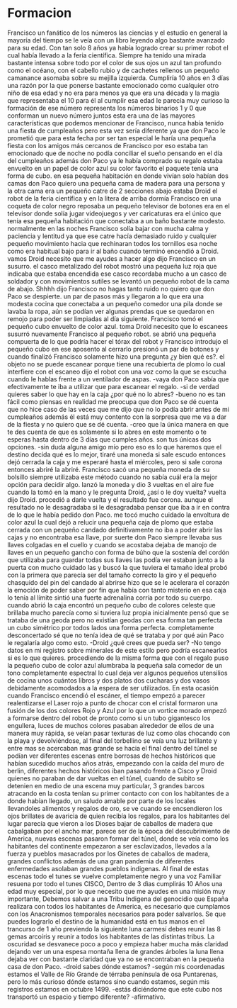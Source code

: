 # Formacion
Francisco un fanático de los números las ciencias y el estudio en general la mayoría del tiempo se le veía con un libro leyendo algo bastante avanzado para su edad. Con tan solo 8 años ya había logrado crear su primer robot el cual había llevado a la feria científica. 
Siempre ha tenido una mirada bastante intensa sobre todo por el color de sus ojos un azul tan profundo como el océano, con el cabello rubio y de cachetes rellenos un pequeño camanance asomaba sobre su mejilla izquierda. 
Cumpliría 10 años en 3 días una razón por la que ponerse bastante emocionado como cualquier otro niño de esa edad y no era para menos ya que era una década y la magia que representaba el 10 para él al cumplir esa edad le parecía muy curioso la formación de ese número representa los números binarios 1 y 0 que conforman un nuevo número juntos esta era una de las mayores características que podemos mencionar de Francisco, nunca había tenido una fiesta de cumpleaños pero esta vez sería diferente ya que don Paco le prometió que para esta fecha por ser tan especial le haría una pequeña fiesta con los amigos más cercanos de Francisco por eso estaba tan emocionado que de noche no podía conciliar el sueño pensando en el día del cumpleaños además don Paco ya le había comprado su regalo estaba envuelto en un papel de color azul su color favorito el paquete tenía una forma de cubo.
en esa pequeña habitación en donde vivían solo habían dos camas don Paco quiero una pequeña cama de madera para una persona y la otra cama era un pequeño catre de 2 secciones abajo estaba Droid el robot de la feria científica y en la litera de arriba dormía Francisco en una coqueta de color negro reposaba un pequeño televisor de botones era en el televisor donde solía jugar videojuegos y ver caricaturas era el único que tenia esa pequeña habitación que conectaba a un baño bastante modesto. normalmente en las noches Francisco solía bajar con mucha calma y paciencia y lentitud ya que ese catre hacía demasiado ruido y cualquier pequeño movimiento hacia que rechinaran todos los tornillos esa noche como era habitual bajo para ir al baño cuando terminó encendió a Droid.
vamos Droid necesito que me ayudes a hacer algo dijo Francisco en un susurro. 
el casco metalizado del robot mostró una pequeña luz roja que indicaba que estaba encendida ese casco recordaba mucho a un casco de soldador y con movimientos sutiles se levantó un pequeño robot de la cama de abajo.
Shhhh dijo Francisco no hagas tanto ruido no quiero que don Paco se despierte.
un par de pasos más y llegaron a lo que era una modesta cocina que conectaba a un pequeño comedor una pila donde se lavaba la ropa, aún se podían ver algunas prendas que se quedaron en remojo para poder ser limpiadas al día siguiente.
Francisco tomó el pequeño cubo envuelto de color azul.
toma Droid necesito que lo escanees susurró nuevamente Francisco al pequeño robot.
se abrió una pequeña compuerta de lo que podría hacer el tórax del robot y Francisco introdujo el pequeño cubo en ese aposento al cerrarlo presionó un par de botones y cuando finalizó Francisco solamente hizo una pregunta ¿y bien qué es?.
el objeto no se puede escanear porque tiene una recubierta de plomo lo cual interfiere con el escaneo dijo el robot con una voz como la que se escucha cuando le hablas frente a un ventilador de aspas.
-vaya don Paco sabía que efectivamente te iba a utilizar que para escanear el regalo.
-si de verdad quieres saber lo que hay en la caja ¿por qué no lo abres?
-bueno no es tan fácil como piensas en realidad me preocupa que don Paco se dé cuenta que no hice caso de las veces que me dijo que no lo podía abrir antes de mi cumpleaños además él está muy contento con la sorpresa que me va a dar de la fiesta y no quiero que se dé cuenta.
-creo que la única manera en que te des cuenta de que es solamente si lo abres en este momento o te esperas hasta dentro de 3 días que cumples años. son tus únicas dos opciones. 
-sin duda alguna amigo mío pero eso es lo que haremos que el destino decida qué es lo mejor, tiraré una moneda si sale escudo entonces dejó cerrada la caja y me esperaré hasta el miércoles, pero si sale corona entonces abriré la abriré.
Francisco sacó una pequeña moneda de su bolsillo siempre utilizaba este método cuando no sabía cuál era la mejor opción para decidir algo.
lanzó la moneda y dio 3 vueltas en el aire fue cuando la tomó en la mano y le pregunta Droid, ¿así o le doy vuelta? 
vuelta dijo Droid.
procedió a darle vuelta y el resultado fue corona. aunque el resultado no le desagradaba si le desagradaba pensar que iba a ir en contra de lo que le había pedido don Paco. me tocó mucho cuidado la envoltura de color azul la cual dejó a relucir una pequeña caja de plomo que estaba cerrada con un pequeño candado definitivamente no iba a poder abrir las cajas y no encontraba esa llave, por suerte don Paco siempre llevaba sus llaves colgadas en el cuello y cuando se acostaba dejaba de manojo de llaves en un pequeño gancho con forma de búho que la sostenía del cordón que utilizaba para guardar todas sus llaves las podía ver estaban junto a la puerta con mucho cuidado las y buscó la que tuviera el tamaño ideal probó con la primera que parecía ser del tamaño correcto la giro y el pequeño chasquido del pin del candado al abrirse hizo que se le acelerara el corazón la emoción de poder saber por fin que había con tanto misterio en esa caja lo tenía al límite sintió una fuerte adrenalina corría por todo su cuerpo.
cuando abrió la caja encontró un pequeño cubo de colores celeste que brillaba mucho parecía como si tuviera luz propia inicialmente pensó que se trataba de una geoda pero no existían geodas con esa forma tan perfecta un cubo simétrico por todos lados una forma perfecta. completamente desconcertado sé que no tenía idea de qué se trataba y por qué aún Paco le regalaría algo como esto.
-Droid ¿qué crees que pueda ser?
-No tengo datos en mi registro sobre minerales de este estilo pero podría escanearlos si es lo que quieres.
procediendo de la misma forma que con el regalo puso la pequeño cubo de color azul alumbraba la pequeña sala comedor de un tono completamente espectral lo cual deja ver algunos pequeños utensilios de cocina unos cuántos libros y dos platos dos cucharas y dos vasos debidamente acomodados a la espera de ser utilizados. 
En esta ocasión cuando Francisco encendió el escáner, el tiempo empezó a parecer realentizarse el Laser rojo a punto de chocar con el cristal formaron una fusión de los dos colores Rojo y Azul por lo que un  vortice morado empezó a formarse dentro del robot de pronto como si un tubo gigantesco los engullera, luces de muchos colores pasaban alrededor de ellos de una manera muy rápida, se veían pasar texturas de luz como olas chocando con la playa y devolviéndose, al final del torbellino se veía una luz brillante y entre mas se acercaban mas grande se hacia el final dentro del túnel se podían ver diferentes escenas entre borrosas de hechos históricos que habían sucedido muchos años atrás, empezando con la caída del muro de berlin, diferentes hechos históricos iban pasando frente a Cisco y Droid quienes no paraban de dar vueltas en el túnel, cuando de subito se detenien en medio de una escena muy particular, 3 grandes barcos atracando en la costa tenían su primer contacto con con los habitantes de a donde habían llegado, un saludo amable por parte de los locales llevandoles alimentos y regalos de oro, se ve cuando se encsendieron los ojos brillates de avaricia de quien recibía los regalos, para los habitantes del lugar parecía que vieron a los Dioses bajar de caballos de madera que cabalgaban por el ancho mar, parece ser de la época del descubrimiento de America, nuevas escenas pasaron formar del túnel, donde se veía como los habitantes del continente empezaron a ser esclavizados, llevados a la fuerza y pueblos masacrados por los Ginetes de caballos de madera, grandes conflictos además de una gran pandemia de diferentes enfermedades asolaban grandes pueblos indigenas. Al final de estas escenas todo el tunes se vuelve completamente negro y una voz Familiar resuena por todo el tunes CISCO, Dentro de 3 dìas cumplirás 10 Años una edad muy especial, por lo que necesito que me ayudes en una misión muy importante, Debemos salvar a una Tribu Indigena del genocidio que España realizara con todos los habitantes de America, es necesario que cumplamos con los Anacronismos temporales necesarios para poder salvarlos. Se que puedes lograrlo el destino de la humanidad está en tus manos en el trancurso de 1 año previendo la siguiente luna carmesí debes reunir las 8 gemas arcoíris y reunir a todos los habitantes de las distintas tribus. La oscuridad se desvanece poco a poco y empieza haber mucha más claridad dejando ver un una espesa montaña llena de grandes árboles la luna llena dejaba ver con bastante claridad que ya no se encontraban en la pequeña casa de don Paco. 
-droid sabes dónde estamos? 
-según mis coordenadas estamos el Valle de Río Grande de térraba península de osa Puntarenas, pero lo más curioso dónde estamos sino cuando estamos, según mis registros estamos en octubre 1499.
-estás diciéndome que este cubo nos transportó un espacio y tiempo diferente?
-afirmativo.
